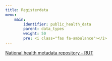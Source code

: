 ```yaml
---
title: Registerdata
menu:
    main:
        identifier: public_health_data
        parent: data_types
        weight: 50
        pre: <i class="fas fa-ambulance"></i>
---
```


[National health metadata repository - RUT](rut)
